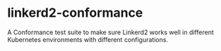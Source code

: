 # linkerd2-conformance
A Conformance test suite to make sure Linkerd2 works well in different Kubernetes environments with different configurations.

